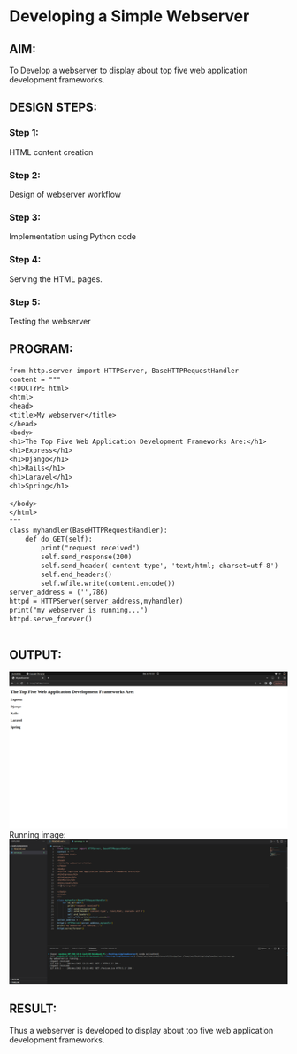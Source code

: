# Developing a Simple Webserver
## AIM:
To Develop a webserver to display about top five web application development frameworks.

## DESIGN STEPS:
### Step 1: 
HTML content creation
### Step 2:
Design of webserver workflow
### Step 3:
Implementation using Python code
### Step 4:
Serving the HTML pages.
### Step 5:
Testing the webserver

## PROGRAM:
```
from http.server import HTTPServer, BaseHTTPRequestHandler
content = """
<!DOCTYPE html>
<html>
<head>
<title>My webserver</title>
</head>
<body>
<h1>The Top Five Web Application Development Frameworks Are:</h1>
<h1>Express</h1>
<h1>Django</h1>
<h1>Rails</h1>
<h1>Laravel</h1>
<h1>Spring</h1>

</body>
</html>
"""
class myhandler(BaseHTTPRequestHandler):
    def do_GET(self):
        print("request received")
        self.send_response(200)
        self.send_header('content-type', 'text/html; charset=utf-8')
        self.end_headers()
        self.wfile.write(content.encode())
server_address = ('',786)
httpd = HTTPServer(server_address,myhandler)
print("my webserver is running...")
httpd.serve_forever()
 
```

## OUTPUT:
![output](output.png)
Running image:
 ![output](running%20code.png)



## RESULT:

Thus a webserver is developed to display about top five web application development frameworks.
